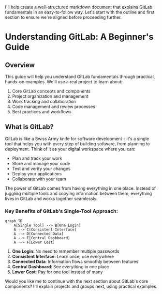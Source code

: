 I'll help create a well-structured markdown document that explains GitLab fundamentals in an easy-to-follow way. Let's start with the outline and first section to ensure we're aligned before proceeding further.

# Understanding GitLab: A Beginner's Guide

## Overview
This guide will help you understand GitLab fundamentals through practical, hands-on examples. We'll use a real project to learn about:

1. Core GitLab concepts and components
2. Project organization and management 
3. Work tracking and collaboration
4. Code management and review processes
5. Best practices and workflows

## What is GitLab?

GitLab is like a Swiss Army knife for software development - it's a single tool that helps you with every step of building software, from planning to deployment. Think of it as your digital workspace where you can:

- Plan and track your work
- Store and manage your code
- Test and verify your changes
- Deploy your applications
- Collaborate with your team

The power of GitLab comes from having everything in one place. Instead of juggling multiple tools and copying information between them, everything lives in GitLab and works together seamlessly.

### Key Benefits of GitLab's Single-Tool Approach:

```mermaid
graph TD
    A[Single Tool] --> B[One Login]
    A --> C[Consistent Interface]
    A --> D[Connected Data]
    A --> E[Central Dashboard]
    A --> F[Lower Cost]
```

1. **One Login**: No need to remember multiple passwords
2. **Consistent Interface**: Learn once, use everywhere
3. **Connected Data**: Information flows smoothly between features
4. **Central Dashboard**: See everything in one place
5. **Lower Cost**: Pay for one tool instead of many

Would you like me to continue with the next section about GitLab's core components? I'll explain projects and groups next, using practical examples.
